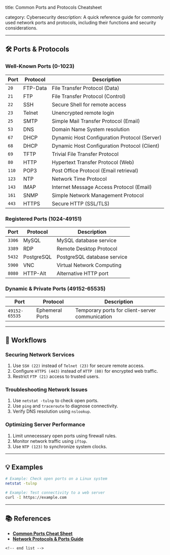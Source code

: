 title: Common Ports and Protocols Cheatsheet

category: Cybersecurity
description: A quick reference guide for commonly used network ports and protocols, including their functions and security considerations.

---

## 🛠️ Ports & Protocols

### **Well-Known Ports (0-1023)**

| Port    | Protocol | Description                                  |
| ------- | -------- | -------------------------------------------- |
| `20`  | FTP-Data | File Transfer Protocol (Data)                |
| `21`  | FTP      | File Transfer Protocol (Control)             |
| `22`  | SSH      | Secure Shell for remote access               |
| `23`  | Telnet   | Unencrypted remote login                     |
| `25`  | SMTP     | Simple Mail Transfer Protocol (Email)        |
| `53`  | DNS      | Domain Name System resolution                |
| `67`  | DHCP     | Dynamic Host Configuration Protocol (Server) |
| `68`  | DHCP     | Dynamic Host Configuration Protocol (Client) |
| `69`  | TFTP     | Trivial File Transfer Protocol               |
| `80`  | HTTP     | Hypertext Transfer Protocol (Web)            |
| `110` | POP3     | Post Office Protocol (Email retrieval)       |
| `123` | NTP      | Network Time Protocol                        |
| `143` | IMAP     | Internet Message Access Protocol (Email)     |
| `161` | SNMP     | Simple Network Management Protocol           |
| `443` | HTTPS    | Secure HTTP (SSL/TLS)                        |

### **Registered Ports (1024-49151)**

| Port     | Protocol   | Description                 |
| -------- | ---------- | --------------------------- |
| `3306` | MySQL      | MySQL database service      |
| `3389` | RDP        | Remote Desktop Protocol     |
| `5432` | PostgreSQL | PostgreSQL database service |
| `5900` | VNC        | Virtual Network Computing   |
| `8080` | HTTP-Alt   | Alternative HTTP port       |

### **Dynamic & Private Ports (49152-65535)**

| Port            | Protocol        | Description                                     |
| --------------- | --------------- | ----------------------------------------------- |
| `49152-65535` | Ephemeral Ports | Temporary ports for client-server communication |

---

## 🔄 Workflows

### **Securing Network Services**

1. Use `SSH (22)` instead of `Telnet (23)` for secure remote access.
2. Configure `HTTPS (443)` instead of `HTTP (80)` for encrypted web traffic.
3. Restrict `FTP (21)` access to trusted users.

### **Troubleshooting Network Issues**

1. Use `netstat -tulnp` to check open ports.
2. Use `ping` and `traceroute` to diagnose connectivity.
3. Verify DNS resolution using `nslookup`.

### **Optimizing Server Performance**

1. Limit unnecessary open ports using firewall rules.
2. Monitor network traffic using `iftop`.
3. Use `NTP (123)` to synchronize system clocks.

---

## 💡 Examples

```bash
# Example: Check open ports on a Linux system
netstat -tulnp
```

```bash
# Example: Test connectivity to a web server
curl -I https://example.com
```

---

## 📚 References

- **[Common Ports Cheat Sheet](https://www.stationx.net/common-ports-cheat-sheet/)**
- **[Network Protocols &amp; Ports Guide](https://www.geeksforgeeks.org/network-protocols-and-ports/)**

```
<!-- end list -->
```
